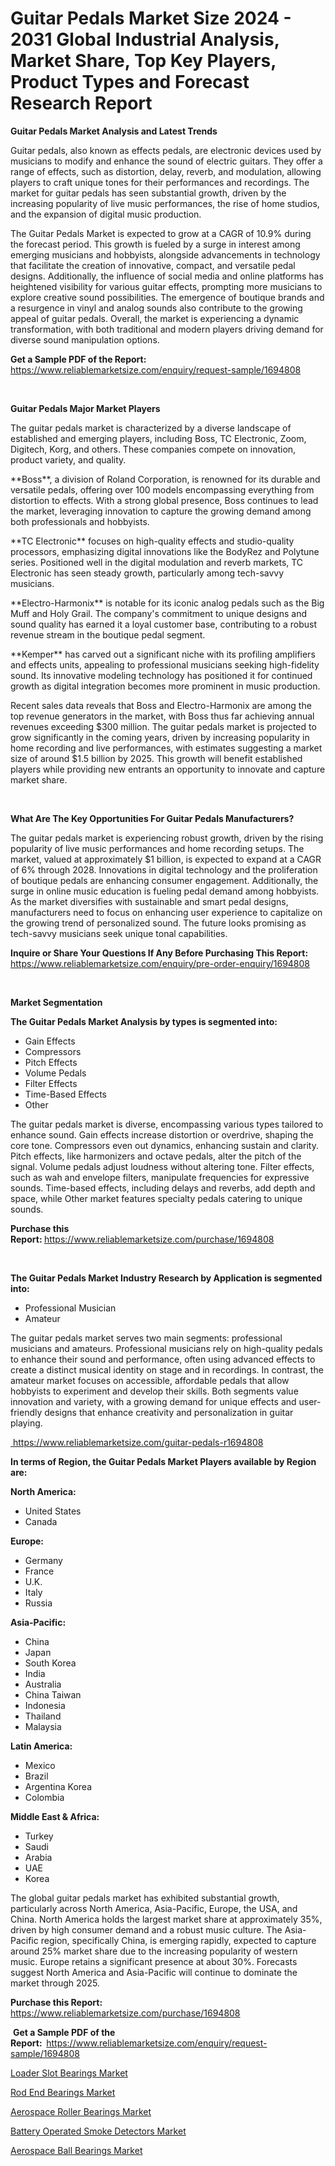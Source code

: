 <p><h1>Guitar Pedals Market Size 2024 - 2031 Global Industrial Analysis, Market Share, Top Key Players, Product Types and Forecast Research Report</h1></p><p><strong>Guitar Pedals Market Analysis and Latest Trends</strong></p>
<p><p>Guitar pedals, also known as effects pedals, are electronic devices used by musicians to modify and enhance the sound of electric guitars. They offer a range of effects, such as distortion, delay, reverb, and modulation, allowing players to craft unique tones for their performances and recordings. The market for guitar pedals has seen substantial growth, driven by the increasing popularity of live music performances, the rise of home studios, and the expansion of digital music production.</p><p>The Guitar Pedals Market is expected to grow at a CAGR of 10.9% during the forecast period. This growth is fueled by a surge in interest among emerging musicians and hobbyists, alongside advancements in technology that facilitate the creation of innovative, compact, and versatile pedal designs. Additionally, the influence of social media and online platforms has heightened visibility for various guitar effects, prompting more musicians to explore creative sound possibilities. The emergence of boutique brands and a resurgence in vinyl and analog sounds also contribute to the growing appeal of guitar pedals. Overall, the market is experiencing a dynamic transformation, with both traditional and modern players driving demand for diverse sound manipulation options.</p></p>
<p><strong>Get a Sample PDF of the Report:&nbsp;</strong> <a href="https://www.reliablemarketsize.com/enquiry/request-sample/1694808?utm_campaign=1836&utm_medium=2&utm_source=Github&utm_content=ia&utm_term=17122024&utm_id=guitar-pedals">https://www.reliablemarketsize.com/enquiry/request-sample/1694808</a></p>
<p>&nbsp;</p>
<p><strong>Guitar Pedals Major Market Players</strong></p>
<p><p>The guitar pedals market is characterized by a diverse landscape of established and emerging players, including Boss, TC Electronic, Zoom, Digitech, Korg, and others. These companies compete on innovation, product variety, and quality.</p><p>**Boss**, a division of Roland Corporation, is renowned for its durable and versatile pedals, offering over 100 models encompassing everything from distortion to effects. With a strong global presence, Boss continues to lead the market, leveraging innovation to capture the growing demand among both professionals and hobbyists.</p><p>**TC Electronic** focuses on high-quality effects and studio-quality processors, emphasizing digital innovations like the BodyRez and Polytune series. Positioned well in the digital modulation and reverb markets, TC Electronic has seen steady growth, particularly among tech-savvy musicians.</p><p>**Electro-Harmonix** is notable for its iconic analog pedals such as the Big Muff and Holy Grail. The company's commitment to unique designs and sound quality has earned it a loyal customer base, contributing to a robust revenue stream in the boutique pedal segment.</p><p>**Kemper** has carved out a significant niche with its profiling amplifiers and effects units, appealing to professional musicians seeking high-fidelity sound. Its innovative modeling technology has positioned it for continued growth as digital integration becomes more prominent in music production.</p><p>Recent sales data reveals that Boss and Electro-Harmonix are among the top revenue generators in the market, with Boss thus far achieving annual revenues exceeding $300 million. The guitar pedals market is projected to grow significantly in the coming years, driven by increasing popularity in home recording and live performances, with estimates suggesting a market size of around $1.5 billion by 2025. This growth will benefit established players while providing new entrants an opportunity to innovate and capture market share.</p></p>
<p>&nbsp;</p>
<p><strong>What Are The Key Opportunities For Guitar Pedals Manufacturers?</strong></p>
<p><p>The guitar pedals market is experiencing robust growth, driven by the rising popularity of live music performances and home recording setups. The market, valued at approximately $1 billion, is expected to expand at a CAGR of 6% through 2028. Innovations in digital technology and the proliferation of boutique pedals are enhancing consumer engagement. Additionally, the surge in online music education is fueling pedal demand among hobbyists. As the market diversifies with sustainable and smart pedal designs, manufacturers need to focus on enhancing user experience to capitalize on the growing trend of personalized sound. The future looks promising as tech-savvy musicians seek unique tonal capabilities.</p></p>
<p><strong>Inquire or Share Your Questions If Any Before Purchasing This Report:</strong> <a href="https://www.reliablemarketsize.com/enquiry/pre-order-enquiry/1694808?utm_campaign=1836&utm_medium=2&utm_source=Github&utm_content=ia&utm_term=17122024&utm_id=guitar-pedals">https://www.reliablemarketsize.com/enquiry/pre-order-enquiry/1694808</a></p>
<p>&nbsp;</p>
<p><strong>Market Segmentation</strong></p>
<p><strong>The Guitar Pedals Market Analysis by types is segmented into:</strong></p>
<p><ul><li>Gain Effects</li><li>Compressors</li><li>Pitch Effects</li><li>Volume Pedals</li><li>Filter Effects</li><li>Time-Based Effects</li><li>Other</li></ul></p>
<p><p>The guitar pedals market is diverse, encompassing various types tailored to enhance sound. Gain effects increase distortion or overdrive, shaping the core tone. Compressors even out dynamics, enhancing sustain and clarity. Pitch effects, like harmonizers and octave pedals, alter the pitch of the signal. Volume pedals adjust loudness without altering tone. Filter effects, such as wah and envelope filters, manipulate frequencies for expressive sounds. Time-based effects, including delays and reverbs, add depth and space, while Other market features specialty pedals catering to unique sounds.</p></p>
<p><strong>Purchase this Report:&nbsp;</strong><a href="https://www.reliablemarketsize.com/purchase/1694808?utm_campaign=1836&utm_medium=2&utm_source=Github&utm_content=ia&utm_term=17122024&utm_id=guitar-pedals">https://www.reliablemarketsize.com/purchase/1694808</a></p>
<p>&nbsp;</p>
<p><strong>The Guitar Pedals Market Industry Research by Application is segmented into:</strong></p>
<p><ul><li>Professional Musician</li><li>Amateur</li></ul></p>
<p><p>The guitar pedals market serves two main segments: professional musicians and amateurs. Professional musicians rely on high-quality pedals to enhance their sound and performance, often using advanced effects to create a distinct musical identity on stage and in recordings. In contrast, the amateur market focuses on accessible, affordable pedals that allow hobbyists to experiment and develop their skills. Both segments value innovation and variety, with a growing demand for unique effects and user-friendly designs that enhance creativity and personalization in guitar playing.</p></p>
<p><a href="https://www.reliablemarketsize.com/guitar-pedals-r1694808?utm_campaign=1836&utm_medium=2&utm_source=Github&utm_content=ia&utm_term=17122024&utm_id=guitar-pedals">&nbsp;https://www.reliablemarketsize.com/guitar-pedals-r1694808</a></p>
<p><strong>In terms of Region, the Guitar Pedals Market Players available by Region are:</strong></p>
<p>
    <p> <strong> North America: </strong>
        <ul>
            <li>United States</li>
            <li>Canada</li>
        </ul>
        </p> 
    <p> <strong> Europe: </strong>
        <ul>
            <li>Germany</li>
            <li>France</li>
            <li>U.K.</li>
            <li>Italy</li>
            <li>Russia</li>
        </ul>
        </p> 
    <p> <strong> Asia-Pacific: </strong>
        <ul>
            <li>China</li>
            <li>Japan</li>
            <li>South Korea</li>
            <li>India</li>
            <li>Australia</li>
            <li>China Taiwan</li>
            <li>Indonesia</li>
            <li>Thailand</li>
            <li>Malaysia</li>
        </ul>
        </p> 
    <p> <strong> Latin America: </strong>
        <ul>
            <li>Mexico</li>
            <li>Brazil</li>
            <li>Argentina Korea</li>
            <li>Colombia</li>
        </ul>
        </p> 
    <p> <strong> Middle East & Africa: </strong>
        <ul>
            <li>Turkey</li>
            <li>Saudi</li>
            <li>Arabia</li>
            <li>UAE</li>
            <li>Korea</li>
        </ul>
    </p>
    </p>
<p><p>The global guitar pedals market has exhibited substantial growth, particularly across North America, Asia-Pacific, Europe, the USA, and China. North America holds the largest market share at approximately 35%, driven by high consumer demand and a robust music culture. The Asia-Pacific region, specifically China, is emerging rapidly, expected to capture around 25% market share due to the increasing popularity of western music. Europe retains a significant presence at about 30%. Forecasts suggest North America and Asia-Pacific will continue to dominate the market through 2025.</p></p>
<p><strong>Purchase this Report: </strong><a href="https://www.reliablemarketsize.com/purchase/1694808?utm_campaign=1836&utm_medium=2&utm_source=Github&utm_content=ia&utm_term=17122024&utm_id=guitar-pedals">https://www.reliablemarketsize.com/purchase/1694808</a></p>
<p>&nbsp;<strong>Get a Sample PDF of the Report:&nbsp;&nbsp;</strong><a href="https://www.reliablemarketsize.com/enquiry/request-sample/1694808?utm_campaign=1836&utm_medium=2&utm_source=Github&utm_content=ia&utm_term=17122024&utm_id=guitar-pedals">https://www.reliablemarketsize.com/enquiry/request-sample/1694808</a></p>
<p><strong></strong></p>
<p><p><a href="https://www.linkedin.com/pulse/current-valuation-of124-cagr-report-provides-thorough-study-loader-wu0if?utm_campaign=1836&utm_medium=2&utm_source=Github&utm_content=ia&utm_term=17122024&utm_id=guitar-pedals">Loader Slot Bearings Market</a></p><p><a href="https://www.linkedin.com/pulse/rod-end-bearings-market-growth-overview-industry-trends-growing-lejyf?utm_campaign=1836&utm_medium=2&utm_source=Github&utm_content=ia&utm_term=17122024&utm_id=guitar-pedals">Rod End Bearings Market</a></p><p><a href="https://www.linkedin.com/pulse/13-cagr-forecast-aerospace-roller-bearings-industry-from-5ahlf?utm_campaign=1836&utm_medium=2&utm_source=Github&utm_content=ia&utm_term=17122024&utm_id=guitar-pedals">Aerospace Roller Bearings Market</a></p><p><a href="https://www.linkedin.com/pulse/global-battery-operated-smoke-detectors-market-trends-insights-mrnie?utm_campaign=1836&utm_medium=2&utm_source=Github&utm_content=ia&utm_term=17122024&utm_id=guitar-pedals">Battery Operated Smoke Detectors Market</a></p><p><a href="https://www.linkedin.com/pulse/comprehensive-analysis-aerospace-ball-bearings-market-segments-rguwf?utm_campaign=1836&utm_medium=2&utm_source=Github&utm_content=ia&utm_term=17122024&utm_id=guitar-pedals">Aerospace Ball Bearings Market</a></p></p>